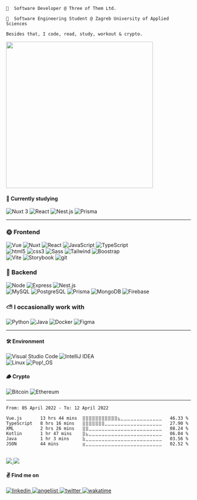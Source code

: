     🔭️  Software Developer @ Three of Them Ltd.

    🛴️  Software Engineering Student @ Zagreb University of Applied Sciences
    
    Besides that, I code, read, study, workout & crypto.


<p>
  <img width="400" src="https://media.giphy.com/media/PZ9OkwDtk0Ex2/giphy.gif">
</p>


#### 🌱️ Currently studying

<div>
    <img alt="Nuxt 3" src="https://img.shields.io/badge/-Nuxt%203-00C58E?style=for-the-badge&logo=nuxt.js&logoColor=white" />  
    <img alt="React" src="https://img.shields.io/badge/react-%2320232a.svg?style=for-the-badge&logo=react&logoColor=%2361DAFB" />
    <img alt="Nest.js" src="https://img.shields.io/badge/nestjs-%23E0234E.svg?style=for-the-badge&logo=nestjs&logoColor=white" />
    <img alt="Prisma" src="https://img.shields.io/badge/Prisma-3982CE?style=for-the-badge&logo=Prisma&logoColor=white" />  
</div>

---
    
<!--
**Mat2ja/Mat2ja** is a ✨ _special_ ✨ repository because its `README.md` (this file) appears on your GitHub profile.

Here are some ideas to get you started:

- 🔭 I’m currently working on mc2 project
- 🌱 I’m currently learning Vue
- 👯 I’m looking to collaborate on ...
- 🤔 I’m looking for help with ...
- 💬 Ask me about ...
- 📫 How to reach me: ...
- 😄 Pronouns: ...
- ⚡ Fun fact: ...


[![Hits](https://hits.seeyoufarm.com/api/count/incr/badge.svg?url=https%3A%2F%2Fgithub.com%2Fmat2ja%2Fhit-counter&count_bg=%232ECC71&title_bg=%2327AE60&icon=&icon_color=%23E7E7E7&title=hits&edge_flat=true)](https://hits.seeyoufarm.com)

-->



### 🌞 Frontend
<p>
  <img alt="Vue" src="https://img.shields.io/badge/-Vue-4FC08D?style=for-the-badge&logo=vue.js&logoColor=white" />
  <img alt="Nuxt" src="https://img.shields.io/badge/-Nuxt-00C58E?style=for-the-badge&logo=nuxt.js&logoColor=white" />
  <img alt="React" src="https://img.shields.io/badge/react-%2320232a.svg?style=for-the-badge&logo=react&logoColor=%2361DAFB" />
  <img alt="JavaScript" src="https://img.shields.io/badge/-JavaScript-F7DF1E?style=for-the-badge&logo=javascript&logoColor=black" />
  <img alt="TypeScript" src="https://img.shields.io/badge/-TypeScript-3178C6?style=for-the-badge&logo=typescript&logoColor=white" />
  <br />
  <img alt="html5" src="https://img.shields.io/badge/-HTML-E34F26?style=for-the-badge&logo=html5&logoColor=white" />
  <img alt="css3" src="https://img.shields.io/badge/-CSS-1572B6?style=for-the-badge&logo=css3&logoColor=white" />
  <img alt="Sass" src="https://img.shields.io/badge/-Sass-CC6699?style=for-the-badge&logo=sass&logoColor=white" />
  <img alt="Tailwind" src="https://img.shields.io/badge/-Tailwind-38B2AC?style=for-the-badge&logo=tailwind-css&logoColor=white" />
  <img alt="Boostrap" src="https://img.shields.io/badge/-Bootstrap-7952B3?style=for-the-badge&logo=bootstrap&logoColor=white" />
  <br />
  <img alt="Vite" src="https://img.shields.io/badge/-Vite-646CFF?style=for-the-badge&logo=vite&logoColor=white" />
  <img alt="Storybook" src="https://img.shields.io/badge/storybook-FF4785?style=for-the-badge&logo=storybook&logoColor=white" />
  <img alt="git" src="https://img.shields.io/badge/-git-F05032?style=for-the-badge&logo=git&logoColor=white" />
  
</p>

### 🌝️ Backend
<p>
  <img alt="Node" src="https://img.shields.io/badge/-Node-339933?style=for-the-badge&logo=node.js&logoColor=white" />  
  <img alt="Express" src="https://img.shields.io/badge/-Express-000?style=for-the-badge&logo=express&logoColor=white" />
  <img alt="Nest.js" src="https://img.shields.io/badge/nestjs-%23E0234E.svg?style=for-the-badge&logo=nestjs&logoColor=white" />
  <br />
  <img alt="MySQL" src="https://img.shields.io/badge/-MySQL-4479A1?style=for-the-badge&logo=mysql&logoColor=white" />
  <img alt="PostgreSQL" src="https://img.shields.io/badge/-PostgreSQL-4169E1?style=for-the-badge&logo=postgresql&logoColor=white" />
  <img alt="Prisma" src="https://img.shields.io/badge/Prisma-3982CE?style=for-the-badge&logo=Prisma&logoColor=white" />  
  <img alt="MongoDB" src="https://img.shields.io/badge/-MongoDB-47A248?style=for-the-badge&logo=mongodb&logoColor=white" />   
  <img alt="Firebase" src="https://img.shields.io/badge/-Firebase-FFCA28?style=for-the-badge&logo=firebase&logoColor=black" />
</p>

### ⛅ I occasionally work with
<p>
  <img alt="Python" src="https://img.shields.io/badge/-Python-3776AB?style=for-the-badge&logo=python&logoColor=white" />
  <img alt="Java" src="https://img.shields.io/badge/-Java-007396?style=for-the-badge&logo=java&logoColor=white" />
  <img alt="Docker" src="https://img.shields.io/badge/-Docker-2496ED?style=for-the-badge&logo=docker&logoColor=white" />
  <img alt="Figma" src="https://img.shields.io/badge/figma-%23F24E1E.svg?style=for-the-badge&logo=figma&logoColor=white" />
</p>

---

#### 🛠️ Environment
<div>
 <img alt="Visual Studio Code" src="https://img.shields.io/badge/-Visual%20Studio%20Code-007ACC?style=for-the-badge&logo=visual-studio-code&logoColor=white" />
 <img alt="IntelliJ IDEA" src="https://img.shields.io/badge/-IntelliJ%20IDEA-black?style=for-the-badge&logo=intellij-idea&logoColor=white" />
 <br />
<img alt="Linux" src="https://img.shields.io/badge/-Linux-FCC624?style=for-the-badge&logo=linux&logoColor=black" />
<img alt="Pop!_OS" src="https://img.shields.io/badge/-Pop!_OS-48B9C7?style=for-the-badge&logo=Pop!_OS&logoColor=white" />
</div>

#### 🪵️ Crypto
<div>
    <img alt="Bitcoin" src="https://img.shields.io/badge/-stacking%20sats-F5e7b7?style=for-the-badge&logo=bitcoin&logoColor=F7931A" /> 
    <img alt="Ethereum" src="https://img.shields.io/badge/Saving%20gas-3C3C3D?style=for-the-badge&logo=Ethereum&logoColor=white" /> 
</div> 


---

<!--### 📊 Weekly development breakdown-->
<!--START_SECTION:waka-->

```text
From: 05 April 2022 - To: 12 April 2022

Vue.js       13 hrs 44 mins  ⣿⣿⣿⣿⣿⣿⣿⣿⣿⣿⣿⣦⣀⣀⣀⣀⣀⣀⣀⣀⣀⣀⣀⣀⣀   46.33 %
TypeScript   8 hrs 16 mins   ⣿⣿⣿⣿⣿⣿⣿⣀⣀⣀⣀⣀⣀⣀⣀⣀⣀⣀⣀⣀⣀⣀⣀⣀⣀   27.90 %
XML          2 hrs 26 mins   ⣿⣿⣀⣀⣀⣀⣀⣀⣀⣀⣀⣀⣀⣀⣀⣀⣀⣀⣀⣀⣀⣀⣀⣀⣀   08.24 %
Kotlin       1 hr 47 mins    ⣿⣦⣀⣀⣀⣀⣀⣀⣀⣀⣀⣀⣀⣀⣀⣀⣀⣀⣀⣀⣀⣀⣀⣀⣀   06.04 %
Java         1 hr 3 mins     ⣷⣀⣀⣀⣀⣀⣀⣀⣀⣀⣀⣀⣀⣀⣀⣀⣀⣀⣀⣀⣀⣀⣀⣀⣀   03.56 %
JSON         44 mins         ⣶⣀⣀⣀⣀⣀⣀⣀⣀⣀⣀⣀⣀⣀⣀⣀⣀⣀⣀⣀⣀⣀⣀⣀⣀   02.52 %
```

<!--END_SECTION:waka-->

<!--<p>
  <img src="https://wakatime.com/share/@mat2ja/9b7d27c9-27c9-447b-ae82-a196bbb2539e.svg" height="500">
</p>-->

<br />



<a href="https://github.com/mat2ja/">
 <img src="https://github-readme-stats.vercel.app/api/wakatime?username=matijao&hide_border=true&theme=graywhite&layout=compact&langs_count=10&hide_title=true&card_width=300px" />
</a>
<a href="https://github.com/mat2ja/">
  <img src="https://github-readme-stats.vercel.app/api?username=mat2ja&count_private=true&include_all_commits=true&show_icons=true&hide_border=true&theme=graywhite&layout=compact&hide_rank=true&hide_title=true" />
</a>




#### ✌️ Find me on

<div>
    <a href="https://www.linkedin.com/in/matijao/" target="_blank">
    <img alt="linkedin" src="https://img.shields.io/badge/linkedin-%230077B5.svg?style=for-the-badge&logo=linkedin&logoColor=white" />
</a>
<a href="https://angel.co/u/matija-osrecki-1" target="_blank">
    <img alt="angeliist" src="https://img.shields.io/badge/AngelList-%23D4D4D4.svg?style=for-the-badge&logo=AngelList&logoColor=black" />
</a>
<a href="https://twitter.com/matijao_" target="_blank">
    <img alt="twitter" src="https://img.shields.io/badge/twitter_-%231DA1F2.svg?style=for-the-badge&logo=Twitter&logoColor=white" />
</a>
    <a href="https://wakatime.com/@matijao" target="_blank">
    <img alt="wakatime" src="https://img.shields.io/badge/wakatime-gray.svg?style=for-the-badge&logo=wakatime&logoColor=white" />
</a>
</div>


